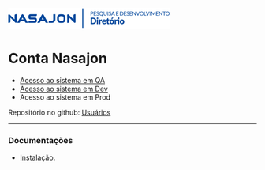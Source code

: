 ![](../../img/logo_diretorio.png "Logo da equipe Diretório")
# Conta Nasajon

- [Acesso ao sistema em QA](http://conta.nasajonsistemas.com.br)
- [Acesso ao sistema em Dev](https://conta.dev.nasajonsistemas.com.br)
- Acesso ao sistema em Prod

Repositório no github: [Usuários](https://github.com/Nasajon/Usuarios)

---

### Documentações

- [Instalação](https://github.com/Nasajon/Usuarios).